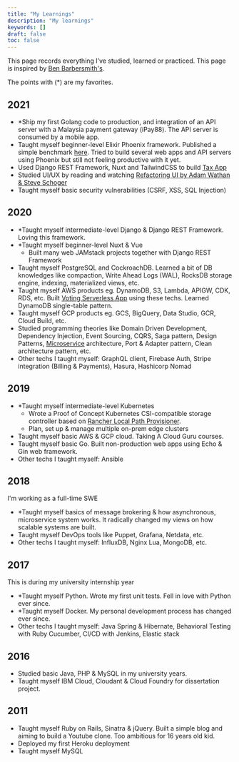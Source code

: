 ```yaml
---
title: "My Learnings"
description: "My learnings"
keywords: []
draft: false
toc: false
---
```


This page records everything I’ve studied, learned or practiced. This page is inspired by [Ben Barbersmith's](https://www.barbersmith.com/notes/self-education/).

The points with (\*) are my favorites.

## 2021

- \*Ship my first Golang code to production, and integration of an API server with a Malaysia payment gateway (iPay88). The API server is consumed by a mobile app.
- Taught myself beginner-level Elixir Phoenix framework. Published a simple benchmark [here](https://github.com/sdil/benchmark-frameworks). Tried to build several web apps and API servers using Phoenix but still not feeling productive with it yet.
- Used Django REST Framework, Nuxt and TailwindCSS to build [Tax App](https://fadhil-blog.dev/projects/#tax-app---feb-2021)
- Studied UI/UX by reading and watching [Refactoring UI by Adam Wathan & Steve Schoger](https://refactoringui.com/)
- Taught myself basic security vulnerabilities (CSRF, XSS, SQL Injection)

## 2020

- *Taught myself intermediate-level Django & Django REST Framework. Loving this framework.
- *Taught myself beginner-level Nuxt & Vue
  - Built many web JAMstack projects together with Django REST Framework
- Taught myself PostgreSQL and CockroachDB. Learned a bit of DB knowledges like compaction, Write Ahead Logs (WAL), RocksDB storage engine, indexing, materialized views, etc.
- Taught myself AWS products eg. DynamoDB, S3, Lambda, APIGW, CDK, RDS, etc. Built [Voting Serverless App](https://fadhil-blog.dev/projects/#voting-serverless---aug-2020) using these techs. Learned DynamoDB single-table pattern.
- Taught myself GCP products eg. GCS, BigQuery, Data Studio, GCR, Cloud Build, etc.
- Studied programming theories like Domain Driven Development, Dependency Injection, Event Sourcing, CQRS, Saga pattern, Design Patterns, [Microservice](https://microservices.io/) architecture, Port & Adapter pattern, Clean architecture pattern, etc.
- Other techs I taught myself: GraphQL client, Firebase Auth, Stripe integration (Billing & Payments), Hasura, Hashicorp Nomad

## 2019

- *Taught myself intermediate-level Kubernetes
  - Wrote a Proof of Concept Kubernetes CSI-compatible storage controller based on [Rancher Local Path Provisioner](https://fadhil-blog.dev/blog/rancher-local-path-provisioner/).
  - Plan, set up & manage multiple on-prem edge clusters
- Taught myself basic AWS & GCP cloud. Taking A Cloud Guru courses.
- Taught myself basic Go. Built non-production web apps using Echo & Gin web framework.
- Other techs I taught myself: Ansible

## 2018

I'm working as a full-time SWE

- *Taught myself basics of message brokering & how asynchronous, microservice system works. It radically changed my views on how scalable systems are built.
- Taught myself DevOps tools like Puppet, Grafana, Netdata, etc.
- Other techs I taught myself: InfluxDB, Nginx Lua, MongoDB, etc.

## 2017

This is during my university internship year

- *Taught myself Python. Wrote my first unit tests. Fell in love with Python ever since.
- *Taught myself Docker. My personal development process has changed ever since.
- Other techs I taught myself: Java Spring & Hibernate, Behavioral Testing with Ruby Cucumber, CI/CD with Jenkins, Elastic stack

## 2016

- Studied basic Java, PHP & MySQL in my university years.
- Taught myself IBM Cloud, Cloudant & Cloud Foundry for dissertation project.

## 2011

- Taught myself Ruby on Rails, Sinatra & jQuery. Built a simple blog and aiming to build a Youtube clone. Too ambitious for 16 years old kid.
- Deployed my first Heroku deployment
- Taught myself MySQL
